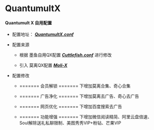 # QuantumultX
#### Quantumult X 自用配置

* 配置地址： [ ***QuantumultX.conf*** ](https://github.com/ilevitate/QuantumultX/blob/main/QuantumultX.conf)

* 配置来源

  * 根据 墨鱼自用QX配置 [***Cuttlefish.conf***](https://github.com/ddgksf2013/Profile/raw/master/QuantumultX.conf) 进行修改

  * 引入 莫离QX配置  [***Moli-X***](https://github.com/Moli-X/Resources?tab=readme-ov-file)

* 配置修改

  * ======= 会员解锁 ======= 下增加莫离合集、奇心合集
  * ======= 广告净化 ======= 下增加莫离去广告、奇心去广告

  * ======= 网页优化 ======= 下增加百度搜索去广告

  * ======= 功能增强 ======= 下增加微信阅读精简、阿里云盘倍速、Soul解除送礼私聊限制、美图秀秀VIP+粉钻、芒果VIP

    

  

  

  

